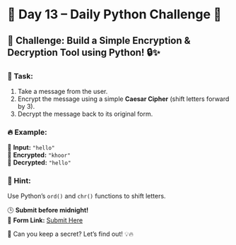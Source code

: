 # 📢 Day 13 – Daily Python Challenge 🐍  

## 🚀 Challenge: Build a Simple Encryption & Decryption Tool using Python! 🔒✨  

### 🔹 Task:  
1. Take a message from the user.  
2. Encrypt the message using a simple **Caesar Cipher** (shift letters forward by 3).  
3. Decrypt the message back to its original form.  

### 🔥 Example:  
📌 **Input:** `"hello"`  
📌 **Encrypted:** `"khoor"`  
📌 **Decrypted:** `"hello"`  

### 🎯 Hint:  
Use Python’s `ord()` and `chr()` functions to shift letters.  

🕒 **Submit before midnight!**  
📌 **Form Link:** [Submit Here](https://forms.gle/oYwxgye44tCxCaGv7)  

🔐 Can you keep a secret? Let’s find out! 💡🔥  
